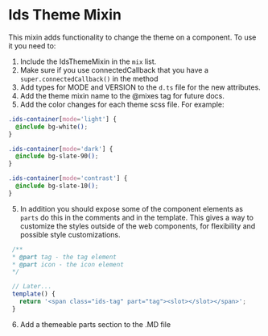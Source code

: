 # Ids Theme Mixin

This mixin adds functionality to change the theme on a component. To use it you need to:

1. Include the IdsThemeMixin in the `mix` list.
1. Make sure if you use connectedCallback that you have a `super.connectedCallback()` in the method
1. Add types for MODE and VERSION to the `d.ts` file for the new attributes.
1. Add the theme mixin name to the @mixes tag for future docs.
1. Add the color changes for each theme scss file. For example:

```css
.ids-container[mode='light'] {
  @include bg-white();
}

.ids-container[mode='dark'] {
  @include bg-slate-90();
}

.ids-container[mode='contrast'] {
  @include bg-slate-10();
}
```

5. In addition you should expose some of the component elements as `parts` do this in the comments and in the template. This gives a way to customize the styles outside of the web components, for flexibility and possible style customizations.

```js
 /**
 * @part tag - the tag element
 * @part icon - the icon element
 */

 // Later...
 template() {
   return '<span class="ids-tag" part="tag"><slot></slot></span>';
 }
```
6. Add a themeable parts section to the .MD file
